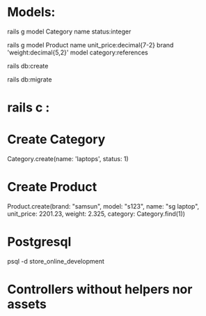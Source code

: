 # Models:

rails g model Category name status:integer

rails g model Product name unit_price:decimal{7-2} brand 'weight:decimal{5,2}' model category:references

rails db:create

rails db:migrate

# rails c :

# Create Category

Category.create(name: 'laptops', status: 1)

# Create Product

Product.create(brand: "samsun", model: "s123", name: "sg laptop", unit_price: 2201.23, weight: 2.325, category: Category.find(1))

# Postgresql

psql -d store_online_development

# Controllers without helpers nor assets
